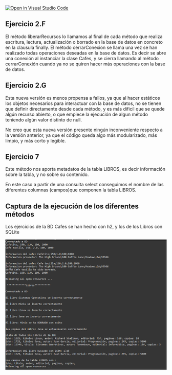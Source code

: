 [![Open in Visual Studio Code](https://classroom.github.com/assets/open-in-vscode-f059dc9a6f8d3a56e377f745f24479a46679e63a5d9fe6f495e02850cd0d8118.svg)](https://classroom.github.com/online_ide?assignment_repo_id=6320410&assignment_repo_type=AssignmentRepo)

## Ejercicio 2.F

El método liberarRecursos lo llamamos al final de cada método que realiza escritura, lectura, actualización o borrado en la base de datos
en concreto en la clausula finally.
El método cerrarConexion se llama una vez se han realizado todas operaciones deseadas en la base de datos.
Es decir se abre una conexión al instanciar la clase Cafes, y se cierra llamando al método cerrarConexión cuando ya no se quiren hacer
más operaciones con la base de datos.

## Ejercicio 2.G

Esta nueva versión es menos propensa a fallos, ya que al hacer estáticos los objetos necesarios para interactuar con la base de datos,
no se tienen que definir directamente desde cada método, y es más dificil que se quede algún recurso abierto, o que empiece la ejecución 
de algun método teniendo algún valor distinto de null.

No creo que esta nueva versión presente ningún inconveniente respecto a la versión anterior, ya que el código queda algo más modularizado,
más limpio, y más corto y legible.

## Ejercicio 7

Este método nos aporta metadatos de la tabla LIBROS, es decir información sobre la tabla, y no sobre su contenido.

En este caso a partir de una consulta select conseguimos el nombre de las diferentes columnas (campos)que componen la tabla LIBROS.

## Captura de la ejecución de los diferentes métodos

Los ejercicios de la BD Cafes se han hecho con h2, y los de los Libros con SQLite

![Captura ejecución método Main](resources/Captura.PNG)